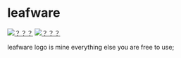 # leafware
[![？？？](https://img.shields.io/badge/%E2%88%9E-Discord-228B22)](https://discord.gg/vKQT7r8)
[![？？？](https://img.shields.io/badge/%E2%88%9E-Discord-228B22)](https://discord.gg/vKQT7r8)

leafware logo is mine everything else you are free to use;

